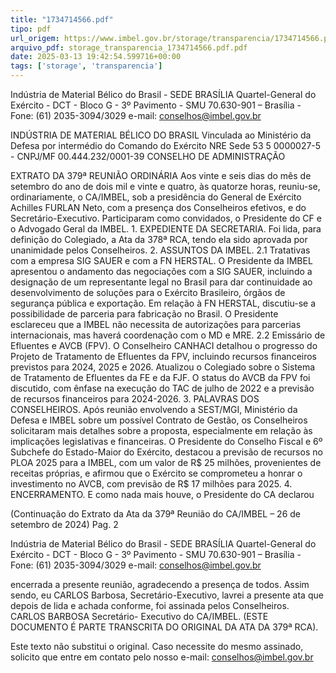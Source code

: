 ```yaml
---
title: "1734714566.pdf"
tipo: pdf
url_origem: https://www.imbel.gov.br/storage/transparencia/1734714566.pdf
arquivo_pdf: storage_transparencia_1734714566.pdf.pdf
date: 2025-03-13 19:42:54.599716+00:00
tags: ['storage', 'transparencia']
---
```


 
 
Indústria de Material Bélico do Brasil - SEDE BRASÍLIA 
Quartel-General do Exército - DCT - Bloco G - 3º Pavimento - SMU 
70.630-901 – Brasília - Fone: (61) 2035-3094/3029 e-mail: conselhos@imbel.gov.br 
 
 
INDÚSTRIA DE MATERIAL BÉLICO DO BRASIL 
Vinculada ao Ministério da Defesa por intermédio do 
Comando do Exército 
NRE Sede 53 5 0000027-5 - CNPJ/MF 00.444.232/0001-39 
CONSELHO DE ADMINISTRAÇÃO 
 
 
 
EXTRATO DA 379ª REUNIÃO ORDINÁRIA 
Aos vinte e seis dias do mês de setembro do ano de dois mil e vinte e quatro, às 
quatorze horas, reuniu-se, ordinariamente, o CA/IMBEL, sob a presidência do General 
de Exército Achilles FURLAN Neto, com a presença dos Conselheiros efetivos, e do 
Secretário-Executivo. Participaram como convidados, o Presidente do CF e o 
Advogado Geral da IMBEL. 1. EXPEDIENTE DA SECRETARIA. Foi lida, para definição 
do Colegiado, a Ata da 378ª RCA, tendo ela sido aprovada por unanimidade pelos 
Conselheiros. 2. ASSUNTOS DA IMBEL. 2.1 Tratativas com a empresa SIG SAUER 
e com a FN HERSTAL.  O Presidente da IMBEL apresentou o andamento das 
negociações com a SIG SAUER, incluindo a designação de um representante legal no 
Brasil para dar continuidade ao desenvolvimento de soluções para o Exército Brasileiro, 
órgãos de segurança pública e exportação. Em relação à FN HERSTAL, discutiu-se a 
possibilidade de parceria para fabricação no Brasil. O Presidente esclareceu que a 
IMBEL não necessita de autorizações para parcerias internacionais, mas haverá 
coordenação com o MD e MRE. 2.2 Emissário de Efluentes e AVCB (FPV). O 
Conselheiro CANHACI detalhou o progresso do Projeto de Tratamento de Efluentes da 
FPV, incluindo recursos financeiros previstos para 2024, 2025 e 2026. Atualizou o 
Colegiado sobre o Sistema de Tratamento de Efluentes da FE e da FJF. O status do 
AVCB da FPV foi discutido, com ênfase na execução do TAC de julho de 2022 e a 
previsão 
de 
recursos 
financeiros 
para 
2024-2026. 
3. 
PALAVRAS 
DOS 
CONSELHEIROS. Após reunião envolvendo a SEST/MGI, Ministério da Defesa e 
IMBEL sobre um possível Contrato de Gestão, os Conselheiros solicitaram mais 
detalhes sobre a proposta, especialmente em relação às implicações legislativas e 
financeiras. O Presidente do Conselho Fiscal e 6º Subchefe do Estado-Maior do 
Exército, destacou a previsão de recursos no PLOA 2025 para a IMBEL, com um valor 
de R$ 25 milhões, provenientes de receitas próprias, e afirmou que o Exército se 
comprometeu a honrar o investimento no AVCB, com previsão de R$ 17 milhões para 
2025. 4. ENCERRAMENTO. E como nada mais houve, o Presidente do CA declarou 

 
(Continuação do Extrato da Ata da 379ª Reunião do CA/IMBEL – 26 de setembro de 2024)     Pag. 2 
 
Indústria de Material Bélico do Brasil - SEDE BRASÍLIA 
Quartel-General do Exército - DCT - Bloco G - 3º Pavimento - SMU 
70.630-901 – Brasília - Fone: (61) 2035-3094/3029 e-mail: conselhos@imbel.gov.br 
 
encerrada a presente reunião, agradecendo a presença de todos. Assim sendo, eu 
CARLOS Barbosa, Secretário-Executivo, lavrei a presente ata que depois de lida e 
achada conforme, foi assinada pelos Conselheiros. CARLOS BARBOSA Secretário-
Executivo do CA/IMBEL. (ESTE DOCUMENTO É PARTE TRANSCRITA DO 
ORIGINAL DA ATA DA 379ª RCA).  
 
Este texto não substitui o original. Caso necessite do mesmo assinado, solicito que 
entre em contato pelo nosso e-mail: conselhos@imbel.gov.br 
 

